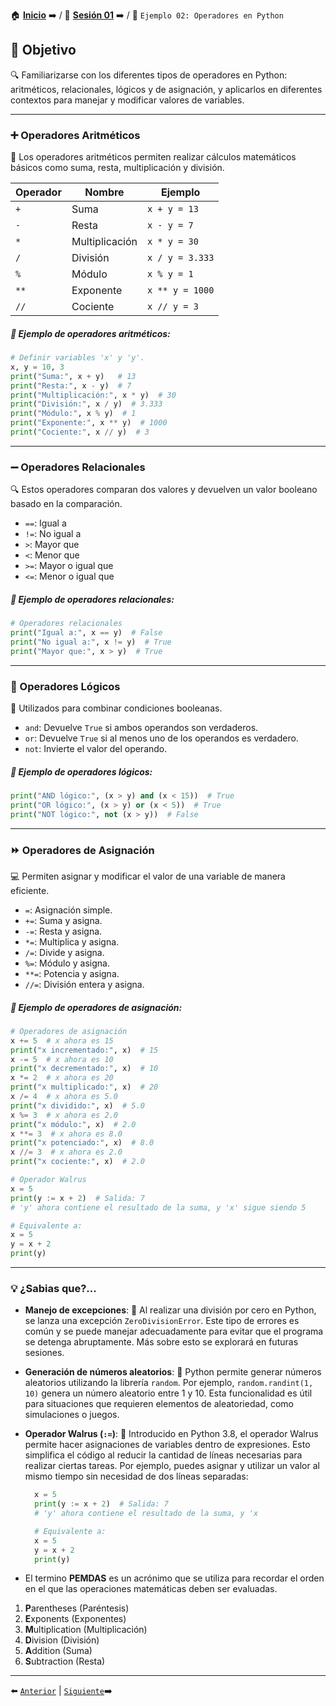 🏠 [**Inicio**](../../Readme.md) ➡️ / 📖 [**Sesión 01**](../Readme.md) ➡️ / 📝 `Ejemplo 02: Operadores en Python`

## 🎯 Objetivo

🔍 Familiarizarse con los diferentes tipos de operadores en Python: aritméticos, relacionales, lógicos y de asignación, y aplicarlos en diferentes contextos para manejar y modificar valores de variables.

---

<!-- ## 🚀 Comencemos -->

### ➕ Operadores Aritméticos

🧮 Los operadores aritméticos permiten realizar cálculos matemáticos básicos como suma, resta, multiplicación y división.

| Operador | Nombre         | Ejemplo         |
|----------|----------------|-----------------|
| `+`      | Suma           | `x + y = 13`    |
| `-`      | Resta          | `x - y = 7`     |
| `*`      | Multiplicación | `x * y = 30`    |
| `/`      | División       | `x / y = 3.333` |
| `%`      | Módulo         | `x % y = 1`     |
| `**`     | Exponente      | `x ** y = 1000` |
| `//`     | Cociente       | `x // y = 3`    |

##### 📝 Ejemplo de operadores aritméticos:


```python
# Definir variables 'x' y 'y'.
x, y = 10, 3
print("Suma:", x + y)   # 13
print("Resta:", x - y)  # 7
print("Multiplicación:", x * y)  # 30
print("División:", x / y)  # 3.333
print("Módulo:", x % y)  # 1
print("Exponente:", x ** y)  # 1000
print("Cociente:", x // y)  # 3
```
---

### ➖ Operadores Relacionales

🔍 Estos operadores comparan dos valores y devuelven un valor booleano basado en la comparación.

- `==`: Igual a
- `!=`: No igual a
- `>`: Mayor que
- `<`: Menor que
- `>=`: Mayor o igual que
- `<=`: Menor o igual que


##### 📝 Ejemplo de operadores relacionales:

```python
# Operadores relacionales
print("Igual a:", x == y)  # False
print("No igual a:", x != y)  # True
print("Mayor que:", x > y)  # True
```
---

### 🔄 Operadores Lógicos

🤔 Utilizados para combinar condiciones booleanas.

- `and`: Devuelve `True` si ambos operandos son verdaderos.
- `or`: Devuelve `True` si al menos uno de los operandos es verdadero.
- `not`: Invierte el valor del operando.


##### 📝 Ejemplo de operadores lógicos:

```python
print("AND lógico:", (x > y) and (x < 15))  # True
print("OR lógico:", (x > y) or (x < 5))  # True
print("NOT lógico:", not (x > y))  # False
```
---

### ⏩ Operadores de Asignación

💻 Permiten asignar y modificar el valor de una variable de manera eficiente.

- `=`: Asignación simple.
- `+=`: Suma y asigna.
- `-=`: Resta y asigna.
- `*=`: Multiplica y asigna.
- `/=`: Divide y asigna.
- `%=`: Módulo y asigna.
- `**=`: Potencia y asigna.
- `//=`: División entera y asigna.


##### 📝 Ejemplo de operadores de asignación:

```python
# Operadores de asignación
x += 5  # x ahora es 15
print("x incrementado:", x)  # 15
x -= 5  # x ahora es 10
print("x decrementado:", x)  # 10
x *= 2  # x ahora es 20
print("x multiplicado:", x)  # 20
x /= 4  # x ahora es 5.0
print("x dividido:", x)  # 5.0
x %= 3  # x ahora es 2.0
print("x módulo:", x)  # 2.0
x **= 3  # x ahora es 8.0
print("x potenciado:", x)  # 8.0
x //= 3  # x ahora es 2.0
print("x cociente:", x)  # 2.0

# Operador Walrus
x = 5
print(y := x + 2)  # Salida: 7
# 'y' ahora contiene el resultado de la suma, y 'x' sigue siendo 5

# Equivalente a:
x = 5
y = x + 2
print(y)
```

---

### 💡 **¿Sabias que?...**

- **Manejo de excepciones**: 🚨 Al realizar una división por cero en Python, se lanza una excepción `ZeroDivisionError`. Este tipo de errores es común y se puede manejar adecuadamente para evitar que el programa se detenga abruptamente. Más sobre esto se explorará en futuras sesiones.
  
- **Generación de números aleatorios**: 🎲 Python permite generar números aleatorios utilizando la librería `random`. Por ejemplo, `random.randint(1, 10)` genera un número aleatorio entre 1 y 10. Esta funcionalidad es útil para situaciones que requieren elementos de aleatoriedad, como simulaciones o juegos.

- **Operador Walrus (`:=`)**: 🧐 Introducido en Python 3.8, el operador Walrus permite hacer asignaciones de variables dentro de expresiones. Esto simplifica el código al reducir la cantidad de líneas necesarias para realizar ciertas tareas. Por ejemplo, puedes asignar y utilizar un valor al mismo tiempo sin necesidad de dos líneas separadas:

  ```python
    x = 5
    print(y := x + 2)  # Salida: 7
    # 'y' ahora contiene el resultado de la suma, y 'x

    # Equivalente a:
    x = 5
    y = x + 2
    print(y)
    ```

-  El termino **PEMDAS** es un acrónimo que se utiliza para recordar el orden en el que las operaciones matemáticas deben ser evaluadas.  

  1. **P**arentheses (Paréntesis)
  1. **E**xponents (Exponentes)
  1. **M**ultiplication (Multiplicación)
  1. **D**ivision (División)
  1. **A**ddition (Suma)
  1. **S**ubtraction (Resta)

---

⬅️ [`Anterior`](../Readme.md) | [`Siguiente`](../Reto-02/Readme.md)➡️

